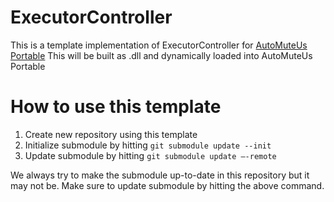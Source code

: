 ﻿# ExecutorController
This is a template implementation of ExecutorController for [AutoMuteUs Portable](https://github.com/mtaku3/AutoMuteUs-Portable)
This will be built as .dll and dynamically loaded into AutoMuteUs Portable

# How to use this template
1. Create new repository using this template
2. Initialize submodule by hitting `git submodule update --init`
3. Update submodule by hitting `git submodule update –-remote`

We always try to make the submodule up-to-date in this repository but it may not be. Make sure to update submodule by hitting the above command.

